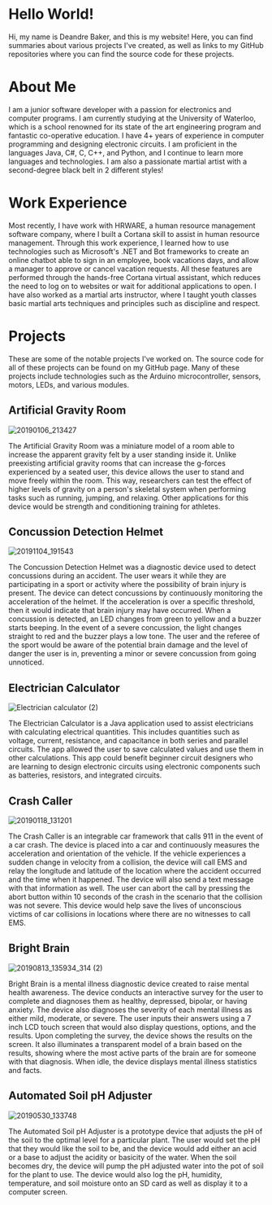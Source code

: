 
# Hello World!
Hi, my name is Deandre Baker, and this is my website! Here, you can find summaries about various projects I've created, as well as links to my GitHub repositories where you can find the source code for these projects.

# About Me
I am a junior software developer with a passion for electronics and computer programs. I am currently studying at the University of Waterloo, which is a school renowned for its state of the art engineering program and fantastic co-operative education. I have 4+ years of experience in computer programming and designing electronic circuits. I am proficient in the languages Java, C#, C, C++, and Python, and I continue to learn more languages and technologies. I am also a passionate martial artist with a second-degree black belt in 2 different styles!

# Work Experience
Most recently, I have work with HRWARE, a human resource management software company, where I built a Cortana skill to assist in human resource management. Through this work experience, I learned how to use technologies such as Microsoft's .NET and Bot frameworks to create an online chatbot able to sign in an employee, book vacations days, and allow a manager to approve or cancel vacation requests. All these features are performed through the hands-free Cortana virtual assistant, which reduces the need to log on to websites or wait for additional applications to open. I have also worked as a martial arts instructor, where I taught youth classes basic martial arts techniques and principles such as discipline and respect.

# Projects
These are some of the notable projects I've worked on. The source code for all of these projects can be found on my GitHub page. Many of these projects include technologies such as the Arduino microcontroller, sensors, motors, LEDs, and various modules.

## Artificial Gravity Room
![20190106_213427](https://user-images.githubusercontent.com/49622234/62903791-e4222180-bd31-11e9-82e2-02162d3519b1.jpg)

The Artificial Gravity Room was a miniature model of a room able to increase the apparent gravity felt by a user standing inside it. Unlike preexisting artificial gravity rooms that can increase the g-forces experienced by a seated user, this device allows the user to stand and move freely within the room. This way, researchers can test the effect of higher levels of gravity on a person's skeletal system when performing tasks such as running, jumping, and relaxing. Other applications for this device would be strength and conditioning training for athletes.

## Concussion Detection Helmet
![20191104_191543](https://user-images.githubusercontent.com/49622234/68168703-a6e7bd00-ff37-11e9-89a5-c277d1fb7ec2.jpg)

The Concussion Detection Helmet was a diagnostic device used to detect concussions during an accident. The user wears it while they are participating in a sport or activity where the possibility of brain injury is present. The device can detect concussions by continuously monitoring the acceleration of the helmet. If the acceleration is over a specific threshold, then it would indicate that brain injury may have occurred. When a concussion is detected, an LED changes from green to yellow and a buzzer starts beeping. In the event of a severe concussion, the light changes straight to red and the buzzer plays a low tone. The user and the referee of the sport would be aware of the potential brain damage and the level of danger the user is in, preventing a minor or severe concussion from going unnoticed.

## Electrician Calculator
![Electrician calculator (2)](https://user-images.githubusercontent.com/49622234/68549503-9d8ea280-03c6-11ea-8fc8-d9391e5fd260.png)

The Electrician Calculator is a Java application used to assist electricians with calculating electrical quantities. This includes quantities such as voltage, current, resistance, and capacitance in both series and parallel circuits. The app allowed the user to save calculated values and use them in other calculations. This app could benefit beginner circuit designers who are learning to design electronic circuits using electronic components such as batteries, resistors, and integrated circuits.

## Crash Caller
![20190118_131201](https://user-images.githubusercontent.com/49622234/62903534-036c7f00-bd31-11e9-85e8-f2cff4d186e1.jpg)

The Crash Caller is an integrable car framework that calls 911 in the event of a car crash. The device is placed into a car and continuously measures the acceleration and orientation of the vehicle. If the vehicle experiences a sudden change in velocity from a collision, the device will call EMS and relay the longitude and latitude of the location where the accident occurred and the time when it happened. The device will also send a text message with that information as well. The user can abort the call by pressing the abort button within 10 seconds of the crash in the scenario that the collision was not severe. This device would help save the lives of unconscious victims of car collisions in locations where there are no witnesses to call EMS.

## Bright Brain
![20190813_135934_314 (2)](https://user-images.githubusercontent.com/49622234/65550270-3fc4fa80-deed-11e9-8cfd-3781872d6e19.jpg)

Bright Brain is a mental illness diagnostic device created to raise mental health awareness. The device conducts an interactive survey for the user to complete and diagnoses them as healthy, depressed, bipolar, or having anxiety. The device also diagnoses the severity of each mental illness as either mild, moderate, or severe. The user inputs their answers using a 7 inch LCD touch screen that would also display questions, options, and the results. Upon completing the survey, the device shows the results on the screen. It also illuminates a transparent model of a brain based on the results, showing where the most active parts of the brain are for someone with that diagnosis. When idle, the device displays mental illness statistics and facts.

## Automated Soil pH Adjuster
![20190530_133748](https://user-images.githubusercontent.com/49622234/62903977-8b9f5400-bd32-11e9-8bec-8b1f7405d618.jpg)

The Automated Soil pH Adjuster is a prototype device that adjusts the pH of the soil to the optimal level for a particular plant. The user would set the pH that they would like the soil to be, and the device would add either an acid or a base to adjust the acidity or basicity of the water. When the soil becomes dry, the device will pump the pH adjusted water into the pot of soil for the plant to use. The device would also log the pH, humidity, temperature, and soil moisture onto an SD card as well as display it to a computer screen.
